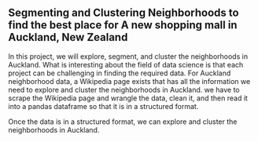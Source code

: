 
## Segmenting and Clustering Neighborhoods to find the best place for A new shopping mall in Auckland, New Zealand

In this project, we will explore, segment, and cluster the neighborhoods in Auckland. What is interesting about the field of data science is that each project can be challenging in finding the required data. For Auckland neighborhood data, a Wikipedia page exists that has all the information we need to explore and cluster the neighborhoods in Auckland. we have to scrape the Wikipedia page and wrangle the data, clean it, and then read it into a pandas dataframe so that it is in a structured format.

Once the data is in a structured format, we can explore and cluster the neighborhoods in Auckland.
